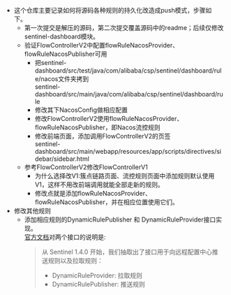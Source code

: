 - 这个仓库主要记录如何将源码各种规则的持久化改造成push模式，步骤如下。
  - 第一次提交是解压的源码，第二次提交覆盖源码中的readme；后续仅修改sentinel-dashboard模块。
  - 验证FlowControllerV2中配置flowRuleNacosProvider、flowRuleNacosPublisher可用
    - 把sentinel-dashboard/src/test/java/com/alibaba/csp/sentinel/dashboard/rule/nacos文件夹拷到<br>
    sentinel-dashboard/src/main/java/com/alibaba/csp/sentinel/dashboard/rule
    - 修改其下NacosConfig做相应配置
    - 修改FlowControllerV2使用flowRuleNacosProvider、flowRuleNacosPublisher，即Nacos流控规则
    - 修改前端页面，添加调用FlowControllerV2的页签<br>
    sentinel-dashboard/src/main/webapp/resources/app/scripts/directives/sidebar/sidebar.html
  - 参考FlowControllerV2修改FlowControllerV1
    - 为什么选择改V1:簇点链路页面、流控规则页面中添加规则默认使用V1，这样不用改前端调用就能全部走新的规则。
    - 修改点就是添加flowRuleNacosProvider、flowRuleNacosPublisher，并在相应位置使用它们。
- 修改其他规则
  - 添加相应规则的DynamicRulePublisher 和 DynamicRuleProvider接口实现。<br>
  [官方文档](https://github.com/alibaba/Sentinel/wiki/%E5%9C%A8%E7%94%9F%E4%BA%A7%E7%8E%AF%E5%A2%83%E4%B8%AD%E4%BD%BF%E7%94%A8-Sentinel)对两个接口的说明是:
    > 从 Sentinel 1.4.0 开始，我们抽取出了接口用于向远程配置中心推送规则以及拉取规则：
    > - DynamicRuleProvider<T>: 拉取规则
    > - DynamicRulePublisher<T>: 推送规则
